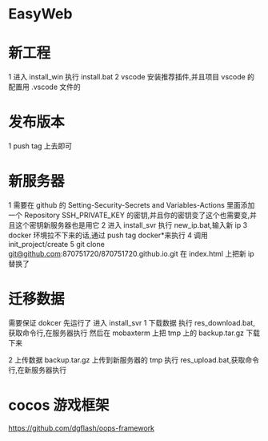 # EasyWeb

# 新工程

1 进入 install_win 执行 install.bat
2 vscode 安装推荐插件,并且项目 vscode 的配置用 .vscode 文件的

# 发布版本

1 push tag 上去即可

# 新服务器

1 需要在 github 的 Setting-Security-Secrets and Variables-Actions 里面添加一个 Repository SSH_PRIVATE_KEY 的密钥,并且你的密钥变了这个也需要变,并且这个密钥新服务器也是用它
2 进入 install_svr 执行 new_ip.bat,输入新 ip
3 docker 环境拉不下来的话,通过 push tag docker\*来执行
4 调用 init_project/create
5 git clone git@github.com:870751720/870751720.github.io.git 在 index.html 上把新 ip 替换了

# 迁移数据

需要保证 dokcer 先运行了
进入 install_svr
1 下载数据
执行 res_download.bat,获取命令行,在服务器执行
然后在 mobaxterm 上把 tmp 上的 backup.tar.gz 下载下来

2 上传数据
backup.tar.gz 上传到新服务器的 tmp
执行 res_upload.bat,获取命令行,在新服务器执行

# cocos 游戏框架

https://github.com/dgflash/oops-framework
